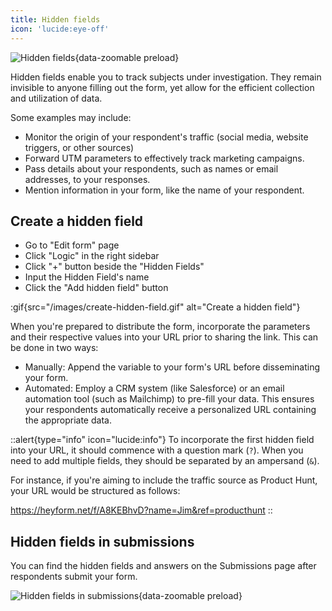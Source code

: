 ```yaml
---
title: Hidden fields
icon: 'lucide:eye-off'
---
```


![Hidden fields](/images/hidden-fields.png){data-zoomable preload}

Hidden fields enable you to track subjects under investigation. They remain invisible to anyone filling out the form, yet allow for the efficient collection and utilization of data.

Some examples may include:

- Monitor the origin of your respondent's traffic (social media, website triggers, or other sources)
- Forward UTM parameters to effectively track marketing campaigns.
- Pass details about your respondents, such as names or email addresses, to your responses.
- Mention information in your form, like the name of your respondent.

## Create a hidden field

- Go to "Edit form" page
- Click "Logic" in the right sidebar
- Click "+" button beside the "Hidden Fields"
- Input the Hidden Field's name
- Click the "Add hidden field" button

:gif{src="/images/create-hidden-field.gif" alt="Create a hidden field"}

When you're prepared to distribute the form, incorporate the parameters and their respective values into your URL prior to sharing the link. This can be done in two ways:

- Manually: Append the variable to your form's URL before disseminating your form.
- Automated: Employ a CRM system (like Salesforce) or an email automation tool (such as Mailchimp) to pre-fill your data. This ensures your respondents automatically receive a personalized URL containing the appropriate data.

::alert{type="info" icon="lucide:info"}
To incorporate the first hidden field into your URL, it should commence with a question mark (`?`). When you need to add multiple fields, they should be separated by an ampersand (`&`).

For instance, if you're aiming to include the traffic source as Product Hunt, your URL would be structured as follows:

https://heyform.net/f/A8KEBhvD?name=Jim&ref=producthunt
::

## Hidden fields in submissions

You can find the hidden fields and answers on the Submissions page after respondents submit your form.

![Hidden fields in submissions](/images/submission-hidden-fields.png){data-zoomable preload}